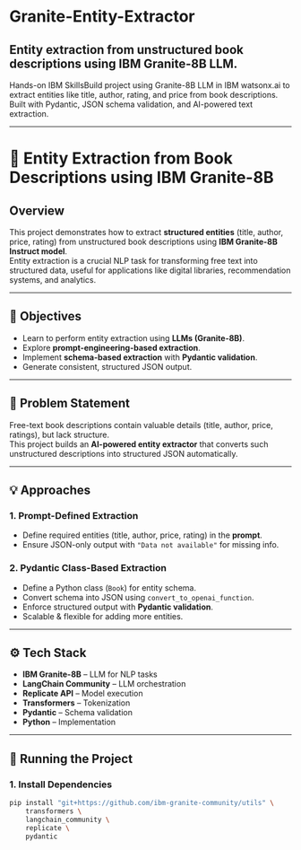 # Granite-Entity-Extractor

Entity extraction from unstructured book descriptions using IBM Granite-8B LLM.
--------------------

Hands-on IBM SkillsBuild project using Granite-8B LLM in IBM watsonx.ai to extract entities like title, author, rating, and price from book descriptions. Built with Pydantic, JSON schema validation, and AI-powered text extraction.

-------------------

# 📘 Entity Extraction from Book Descriptions using IBM Granite-8B

## Overview
This project demonstrates how to extract **structured entities** (title, author, price, rating) from unstructured book descriptions using **IBM Granite-8B Instruct model**.  
Entity extraction is a crucial NLP task for transforming free text into structured data, useful for applications like digital libraries, recommendation systems, and analytics.

---

## 🎯 Objectives
- Learn to perform entity extraction using **LLMs (Granite-8B)**.
- Explore **prompt-engineering-based extraction**.
- Implement **schema-based extraction** with **Pydantic validation**.
- Generate consistent, structured JSON output.

---

## 📝 Problem Statement
Free-text book descriptions contain valuable details (title, author, price, ratings), but lack structure.  
This project builds an **AI-powered entity extractor** that converts such unstructured descriptions into structured JSON automatically.

---

## 💡 Approaches
### 1. Prompt-Defined Extraction
- Define required entities (title, author, price, rating) in the **prompt**.
- Ensure JSON-only output with `"Data not available"` for missing info.

### 2. Pydantic Class-Based Extraction
- Define a Python class (`Book`) for entity schema.
- Convert schema into JSON using `convert_to_openai_function`.
- Enforce structured output with **Pydantic validation**.
- Scalable & flexible for adding more entities.

---

## ⚙️ Tech Stack
- **IBM Granite-8B** – LLM for NLP tasks
- **LangChain Community** – LLM orchestration
- **Replicate API** – Model execution
- **Transformers** – Tokenization
- **Pydantic** – Schema validation
- **Python** – Implementation

---

## 🚀 Running the Project

### 1. Install Dependencies
```bash
pip install "git+https://github.com/ibm-granite-community/utils" \
    transformers \
    langchain_community \
    replicate \
    pydantic
